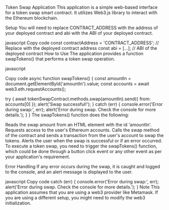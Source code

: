 
Token Swap Application
This application is a simple web-based interface for a token swap smart contract. It utilizes Web3.js library to interact with the Ethereum blockchain.

Setup
You will need to replace CONTRACT_ADDRESS with the address of your deployed contract and abi with the ABI of your deployed contract.

javascript
Copy code
const contractAddress = 'CONTRACT_ADDRESS'; // Replace with the deployed contract address
const abi = [...]; // ABI of the deployed contract
How to Use
The application provides a function swapTokens() that performs a token swap operation.

javascript

Copy code
async function swapTokens() {
  const amountIn = document.getElementById('amountIn').value;
  const accounts = await web3.eth.requestAccounts();

  try {
    await tokenSwapContract.methods.swap(amountIn).send({ from: accounts[0] });
    alert('Swap successful!');
  } catch (err) {
    console.error('Error during swap:', err);
    alert('Error during swap. Check the console for more details.');
  }
}
The swapTokens() function does the following:

Reads the swap amount from an HTML element with the id 'amountIn'.
Requests access to the user's Ethereum accounts.
Calls the swap method of the contract and sends a transaction from the user's account to swap the tokens.
Alerts the user when the swap is successful or if an error occurred.
To execute a token swap, you need to trigger the swapTokens() function, which could be done through a button click event or any other event as per your application's requirement.

Error Handling
If any error occurs during the swap, it is caught and logged to the console, and an alert message is displayed to the user.

javascript
Copy code
catch (err) {
    console.error('Error during swap:', err);
    alert('Error during swap. Check the console for more details.');
}
Note
This application assumes that you are using a web3 provider like Metamask. If you are using a different setup, you might need to modify the web3 initialization.


